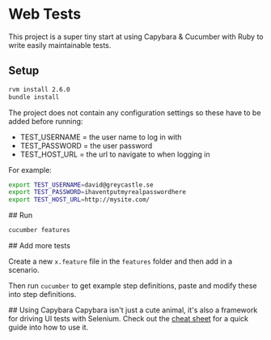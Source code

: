 # Web Tests
This project is a super tiny start at using Capybara & Cucumber with Ruby to write easily maintainable tests.

## Setup

```bash
rvm install 2.6.0
bundle install
```

The project does not contain any configuration settings so these have to be added before running:

* TEST_USERNAME = the user name to log in with
* TEST_PASSWORD = the user password
* TEST_HOST_URL = the url to navigate to when logging in

For example:
```bash
export TEST_USERNAME=david@greycastle.se
export TEST_PASSWORD=ihaventputmyrealpasswordhere
export TEST_HOST_URL=http://mysite.com/
```

## Run

```bash
cucumber features
```

## Add more tests

Create a new `x.feature` file in the `features` folder and then add in a scenario.

Then run `cucumber` to get example step definitions, paste and modify these into step definitions.

## Using Capybara
Capybara isn't just a cute animal, it's also a framework for driving UI tests with Selenium. Check out the [cheat sheet](https://gist.github.com/zhengjia/428105) for a quick guide into how to use it.